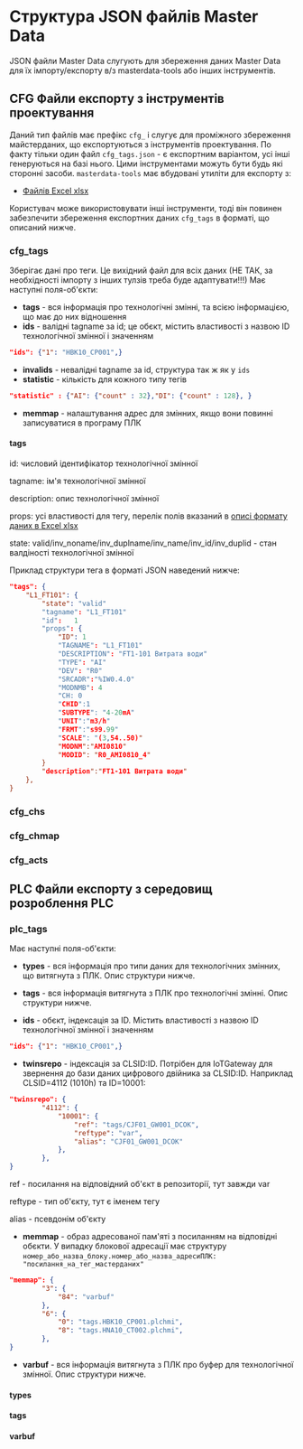 # Структура JSON файлів Master Data

JSON файли Master Data слугують для збереження даних Master Data для їх імпорту/експорту в/з masterdata-tools або інших інструментів.

## CFG Файли експорту з інструментів проектування 

Даний тип файлів має префікс `cfg_` і слугує для проміжного збереження майстерданих, що експортуються з інструментів проектування. По факту тільки один файл `cfg_tags.json` - є експортним варіантом, усі інші генеруються на базі нього.  Цими інструментами можуть бути будь які сторонні засоби.  `masterdata-tools` має вбудовані утиліти для експорту з:

-  [Файлів Excel xlsx](masredataxls.md) 

Користувач може використовувати інші інструменти, тоді він повинен забезпечити збереження експортних даних `cfg_tags` в форматі, що описаний нижче. 

### cfg_tags

Зберігає дані про теги. Це вихідний файл для всіх даних (НЕ ТАК, за необхідності імпорту з інших тулзів треба буде адаптувати!!!) Має наступні поля-об'єкти:

- **tags** - вся інформація про технологічні змінні, та всією інформацією, що має до них відношення 
- **ids** - валідні tagname за id; це обєкт, містить властивості з назвою ID технологічної змінної і значенням  

```json
"ids": {"1": "HBK10_CP001",}
```

- **invalids** - невалідні tagname за id, структура так ж як у `ids`
- **statistic** - кількість для кожного типу тегів

```json
"statistic" : {"AI": {"count" : 32},"DI": {"count" : 128}, }
```

- **memmap** -  налаштування адрес для змінних, якщо вони повинні записуватися в програму ПЛК

#### tags

id: числовий ідентифікатор технологічної змінної

tagname: ім'я технологічної змінної 

description: опис технологічної змінної 

props: усі властивості для тегу, перелік полів вказаний в [описі формату даних в Excel xlsx](masterdataxls.md) 

state: valid/inv_noname/inv_duplname/inv_name/inv_id/inv_duplid - стан валдіності технологічної змінної

Приклад структури тега в форматі JSON наведений нижче:

```json
"tags": {
    "L1_FT101": {	
        "state": "valid"
        "tagname": "L1_FT101"
        "id":	1
        "props": {	
            "ID": 1
            "TAGNAME": "L1_FT101"
            "DESCRIPTION": "FT1-101 Витрата води"
            "TYPE": "AI"
            "DEV": "R0"
            "SRCADR":"%IW0.4.0"
            "MODNMB": 4
            "CH: 0
            "CHID":1
            "SUBTYPE": "4-20mA"
            "UNIT":"m3/h"
            "FRMT":"s99.99"
            "SCALE": "(3,54..50)"
            "MODNM":"AMI0810"
            "MODID": "R0_AMI0810_4"
    	}
        "description":"FT1-101 Витрата води"
    },
}
```



### cfg_chs

### cfg_chmap

### cfg_acts



## PLC Файли експорту з середовищ розроблення PLC

### plc_tags

Має наступні поля-об'єкти:

- **types** - вся інформація про типи даних для технологічних змінних, що витягнута з ПЛК. Опис структури нижче. 

- **tags** - вся інформація витягнута з ПЛК про технологічні змінні. Опис структури нижче. 

- **ids** - обєкт, індексація за ID. Містить властивості з назвою ID технологічної змінної і значенням  

```json
"ids": {"1": "HBK10_CP001",}
```

- **twinsrepo** - індексація за CLSID:ID. Потрібен для IoTGateway для звернення до бази даних цифрового двійника за CLSID:ID. Наприклад CLSID=4112 (1010h) та ID=10001:

```json
"twinsrepo": {
		"4112": {
			"10001": {
                "ref": "tags/CJF01_GW001_DCOK",
				"reftype": "var",
				"alias": "CJF01_GW001_DCOK"
			},
        },
}    
```

ref - посилання на відповідний об'єкт в репозиторії, тут завжди var 

reftype - тип об'єкту, тут є іменем тегу 

alias - псевдонім об'єкту 

- **memmap** - образ адресованої пам'яті з посиланням на відповідні обєкти. У випадку блокової адресації має структуру `номер_або_назва_блоку.номер_або_назва_адресиПЛК: "посилання_на_тег_мастерданих" `  

```json
"memmap": {
		"3": {
			"84": "varbuf"
		},
		"6": {
			"0": "tags.HBK10_CP001.plchmi",
			"8": "tags.HNA10_CT002.plchmi",
        },
}
```

- **varbuf** -  вся інформація витягнута з ПЛК про буфер для технологічної змінної. Опис структури нижче. 

#### types



#### tags



#### varbuf